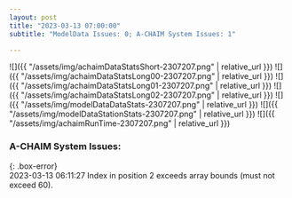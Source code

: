 ```yaml
---
layout: post
title: "2023-03-13 07:00:00"
subtitle: "ModelData Issues: 0; A-CHAIM System Issues: 1"

---
```


![]({{ "/assets/img/achaimDataStatsShort-2307207.png" | relative_url }})
![]({{ "/assets/img/achaimDataStatsLong00-2307207.png" | relative_url }})
![]({{ "/assets/img/achaimDataStatsLong01-2307207.png" | relative_url }})
![]({{ "/assets/img/achaimDataStatsLong02-2307207.png" | relative_url }})
![]({{ "/assets/img/modelDataDataStats-2307207.png" | relative_url }})
![]({{ "/assets/img/modelDataStationStats-2307207.png" | relative_url }})
![]({{ "/assets/img/achaimRunTime-2307207.png" | relative_url }})


### A-CHAIM System Issues:  
  
{: .box-error}  
2023-03-13 06:11:27 Index in position 2 exceeds array bounds (must not exceed 60).  
